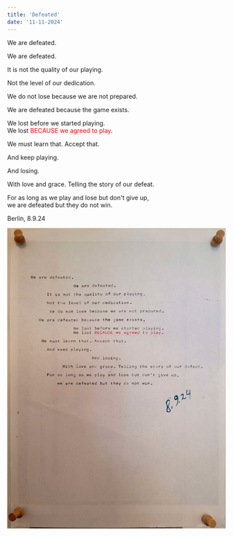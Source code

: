 ```yaml
---
title: 'Defeated'
date: '11-11-2024'
---
```


We are defeated.

We are defeated.

It is not the quality of our playing.

Not the level of our dedication.

We do not lose because we are not prepared.

We are defeated because the game exists.

We lost before we started playing. <br />
We lost <font style="color: red">BECAUSE we agreed to play</font>.

We must learn that. Accept that.

And keep playing.

And losing.

With love and grace. Telling the story of our defeat.

For as long as we play and lose but don't give up,<br />we are defeated but they do not win.

Berlin, 8.9.24

![Defeated](defeated.jpg)